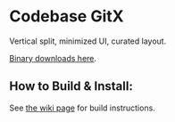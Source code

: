 # Codebase GitX

Vertical split, minimized UI, curated layout.

[Binary downloads here](https://github.com/codebasesaga/gitx/releases).

## How to Build & Install:

See [the wiki page](https://github.com/gitx/gitx/wiki/Build-instructions)
for build instructions.

